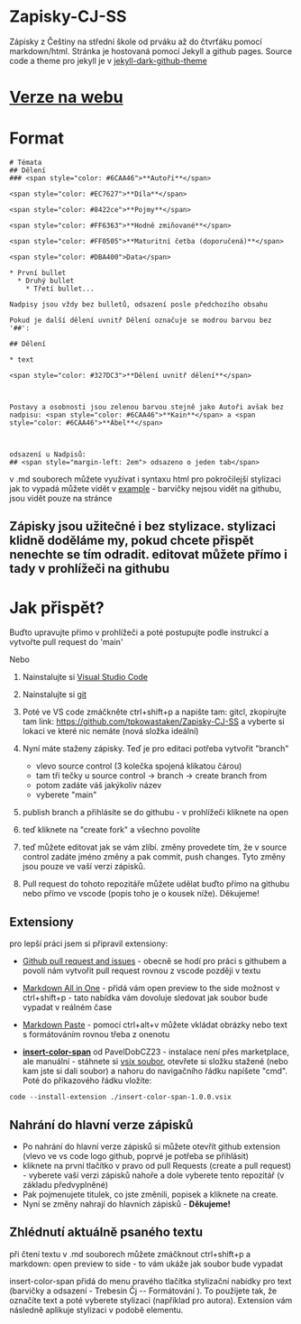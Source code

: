 # Zapisky-CJ-SS

Zápisky z Češtiny na střední škole od prváku až do čtvrťáku pomocí markdown/html. Stránka je hostovaná pomocí Jekyll a github pages. Source code a theme pro jekyll je v [jekyll-dark-github-theme](https://github.com/tpkowastaken/jekyll-dark-github-theme)

# [Verze na webu](https://tpkowastaken.github.io/Zapisky-CJ-SS/)

# Format
```
# Témata
## Dělení
### <span style="color: #6CAA46">**Autoři**</span>

<span style="color: #EC7627">**Díla**</span>

<span style="color: #8422ce">**Pojmy**</span>

<span style="color: #FF6363">**Hodně zmiňované**</span>

<span style="color: #FF0505">**Maturitní četba (doporučená)**</span>

<span style="color: #DBA400">Data</span>

* První bullet
  * Druhý bullet
    * Třetí bullet...

Nadpisy jsou vždy bez bulletů, odsazení posle předchozího obsahu

Pokud je další dělení uvnitř Dělení označuje se modrou barvou bez '##':

## Dělení

* text

<span style="color: #327DC3">**Dělení uvnitř dělení**</span>



Postavy a osobnosti jsou zelenou barvou stejně jako Autoři avšak bez nadpisu: <span style="color: #6CAA46">**Kain**</span> a <span style="color: #6CAA46">**Ábel**</span>



odsazení u Nadpisů:
## <span style="margin-left: 2em"> odsazeno o jeden tab</span>
```
v .md souborech můžete využívat i syntaxu html pro pokročilejší stylizaci
jak to vypadá můžete vidět v [example](https://cj.trebesin.fun/example.html) - barvičky nejsou vidět na githubu, jsou vidět pouze na stránce

## Zápisky jsou užitečné i bez stylizace. stylizaci klidně doděláme my, pokud chcete přispět nenechte se tím odradit. editovat můžete přímo i tady v prohlížeči na githubu

# Jak přispět?

Buďto upravujte přimo v prohlížeči a poté postupujte podle instrukcí a vytvořte pull request do 'main'

Nebo

1. Nainstalujte si [Visual Studio Code](https://code.visualstudio.com/Download)

2. Nainstalujte si [git](https://git-scm.com/download/win)

3. Poté ve VS code zmáčkněte ctrl+shift+p a napište tam: gitcl, zkopírujte tam link: https://github.com/tpkowastaken/Zapisky-CJ-SS a vyberte si lokaci ve které nic nemáte (nová složka ideální)

4. Nyní máte staženy zápisky. Teď je pro editaci potřeba vytvořit "branch"
    * vlevo source control (3 kolečka spojená klikatou čárou) 
    * tam tři tečky u source control -> branch -> create branch from 
    * potom zadáte váš jakýkoliv název
    * vyberete "main"

5. publish branch a přihlásíte se do githubu - v prohlížeči kliknete na open

6. teď kliknete na "create fork" a všechno povolíte

7. teď můžete editovat jak se vám zlíbí. změny provedete tím, že v source control zadáte jméno změny a pak commit, push changes. Tyto změny jsou pouze ve vaší verzi zápisků.

8. Pull request do tohoto repozitáře můžete udělat buďto přímo na githubu nebo přímo ve vscode (popis toho je o kousek níže). Děkujeme!

## Extensiony 
pro lepší práci jsem si připravil extensiony:

* [Github pull request and issues](https://marketplace.visualstudio.com/items?itemName=GitHub.vscode-pull-request-github) - obecně se hodí pro práci s githubem a povolí nám vytvořit pull request rovnou z vscode později v textu

* [Markdown All in One](https://marketplace.visualstudio.com/items?itemName=yzhang.markdown-all-in-one) - přidá vám open preview to the side možnost v ctrl+shift+p - tato nabídka vám dovoluje sledovat jak soubor bude vypadat v reálném čase

* [Markdown Paste](https://marketplace.visualstudio.com/items?itemName=telesoho.vscode-markdown-paste-image) - pomocí ctrl+alt+v můžete vkládat obrázky nebo text s formátováním rovnou třeba z onenotu

* [**insert-color-span**](https://github.com/tpkowastaken/Zapisky-CJ-SS/releases/download/v1.0.0/insert-color-span-1.0.0.vsix) od PavelDobCZ23 - instalace není přes marketplace, ale manuální - stáhnete si [vsix soubor](https://github.com/tpkowastaken/Zapisky-CJ-SS/releases/download/v1.0.0/insert-color-span-1.0.0.vsix), otevřete si složku stažené (nebo kam jste si dali soubor) a nahoru do navigačního řádku napíšete "cmd". Poté do příkazového řádku vložíte: 
```
code --install-extension ./insert-color-span-1.0.0.vsix
```
## Nahrání do hlavní verze zápisků
 - Po nahrání do hlavní verze zápisků si můžete otevřít github extension (vlevo ve vs code logo github, poprvé je potřeba se přihlásit)
 - kliknete na první tlačítko v pravo od pull Requests (create a pull request) - vyberete vaší verzi zápisků nahoře a dole vyberete tento repozitář (v základu předvyplněné)
 - Pak pojmenujete titulek, co jste změnili, popisek a kliknete na create.
-  Nyní se změny nahrají do hlavních zápisků - **Děkujeme!**

## Zhlédnutí aktuálně psaného textu

při čtení textu v .md souborech můžete zmáčknout ctrl+shift+p a markdown: open preview to side - to vám ukáže jak soubor bude vypadat

insert-color-span přidá do menu pravého tlačítka stylizační nabídky pro text (barvičky a odsazení - Trebesin Čj -- Formátování ). To použijete tak, že označíte text a poté vyberete stylizaci (například pro autora). Extension vám následně aplikuje stylizaci v podobě <span> elementu.
